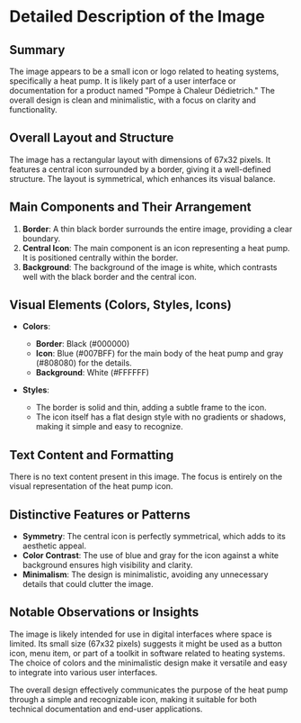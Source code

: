 # Detailed Description of the Image

## Summary
The image appears to be a small icon or logo related to heating systems, specifically a heat pump. It is likely part of a user interface or documentation for a product named "Pompe à Chaleur Dédietrich." The overall design is clean and minimalistic, with a focus on clarity and functionality.

## Overall Layout and Structure
The image has a rectangular layout with dimensions of 67x32 pixels. It features a central icon surrounded by a border, giving it a well-defined structure. The layout is symmetrical, which enhances its visual balance.

## Main Components and Their Arrangement

1. **Border**: A thin black border surrounds the entire image, providing a clear boundary.
2. **Central Icon**: The main component is an icon representing a heat pump. It is positioned centrally within the border.
3. **Background**: The background of the image is white, which contrasts well with the black border and the central icon.

## Visual Elements (Colors, Styles, Icons)

- **Colors**:
  - **Border**: Black (#000000)
  - **Icon**: Blue (#007BFF) for the main body of the heat pump and gray (#808080) for the details.
  - **Background**: White (#FFFFFF)

- **Styles**:
  - The border is solid and thin, adding a subtle frame to the icon.
  - The icon itself has a flat design style with no gradients or shadows, making it simple and easy to recognize.

## Text Content and Formatting
There is no text content present in this image. The focus is entirely on the visual representation of the heat pump icon.

## Distinctive Features or Patterns

- **Symmetry**: The central icon is perfectly symmetrical, which adds to its aesthetic appeal.
- **Color Contrast**: The use of blue and gray for the icon against a white background ensures high visibility and clarity.
- **Minimalism**: The design is minimalistic, avoiding any unnecessary details that could clutter the image.

## Notable Observations or Insights
The image is likely intended for use in digital interfaces where space is limited. Its small size (67x32 pixels) suggests it might be used as a button icon, menu item, or part of a toolkit in software related to heating systems. The choice of colors and the minimalistic design make it versatile and easy to integrate into various user interfaces.

The overall design effectively communicates the purpose of the heat pump through a simple and recognizable icon, making it suitable for both technical documentation and end-user applications.